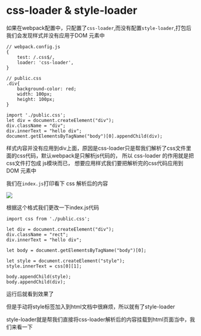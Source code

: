 # css-loader & style-loader

如果在webpack配置中，只配置了`css-loader`,而没有配置`style-loader`,打包后我们会发现样式并没有应用于DOM 元素中

```
// webpack.config.js
{
    test: /.css$/,
    loader: 'css-loader',
}
```

```
// public.css
.div{
    background-color: red;
    width: 100px;
    height: 100px;
}
```

```
import './public.css';
let div = document.createElement("div");
div.className = "div";
div.innerText = "hello div";
document.getElementsByTagName("body")[0].appendChild(div);
```

样式内容并没有应用到div上面，原因是css-loader只是帮我们解析了css文件里面的css代码，默认webpack是只解析js代码的，
所以 css-loader 的作用就是把css文件打包成 js模块而已，
想要应用样式我们要把解析完的css代码应用到 DOM 元素中

我们在`index.js`打印看下 css 解析后的内容

![](https://upload-images.jianshu.io/upload_images/10812004-1db169a3934ed1c8.png?imageMogr2/auto-orient/strip|imageView2/2/w/567/format/webp)

根据这个格式我们更改一下index.js代码

```
import css from './public.css';

let div = document.createElement("div");
div.className = "rect";
div.innerText = "hello div";

let body = document.getElementsByTagName("body")[0];

let style = document.createElement("style");
style.innerText = css[0][1];

body.appendChild(style);
body.appendChild(div);
```

运行后就看到效果了

但是手动将style标签加入到html文档中很麻烦，所以就有了style-loader

style-loader就是帮我们直接将css-loader解析后的内容挂载到html页面当中，我们来看一下



